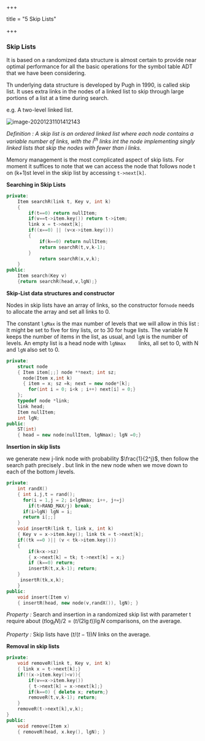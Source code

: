+++

title = "5 Skip Lists"

+++

### Skip Lists

It is based on a randomized data structure is almost certain to provide near optimal performance for all the basic operations for the symbol table ADT that we have been considering.

Th underlying data structure is developed by Pugh in 1990, is called skip list. It uses extra links in the nodes of a linked list to skip through large portions of a list at a time during search.

e.g. A two-level linked list.

![image-20201231101412143](/5_Skip_Lists.assets/image-20201231101412143.png)

*Definition :* *A skip list is an ordered linked list where each node contains a variable number of links, with the $i^{th}$ links int the node implementing singly linked lists that skip the nodes with fewer than $i$ links.*

Memory management is the most complicated aspect of skip lists. For moment it suffices to note that we can access the node that follows node t on (k+1)st level in the skip list by accessing `t->next[k]`.

**Searching in Skip Lists**

````c++
private:
	Item searchR(link t, Key v, int k)
    {
        if(t==0) return nullItem;
        if(v==t->item.key()) return t->item;
        link x = t->next[k];
        if((x==0) || (v<x->item.key()))
        {
            if(k==0) return nullItem;
            return searchR(t,v,k-1);
        }
        	return searchR(x,v,k);
    }
public:
	Item search(Key v)
    {return searchR(head,v,lgN);}
````

**Skip-List data structures and constructor**

Nodes in skip lists have an array of links, so the constructor for`node` needs to allocate the array and set all links to 0.

The constant `lgMax` is the max number of levels that we will allow in this list : It might be set to five for tiny lists, or to 30 for huge lists. The variable N keeps the number of items in the list, as usual, and `lgN` is the number of levels. An empty list is a head node with `lgNmax	` links, all set to 0, with N and `lgN` also set to 0.

````c++
private:
	struct node
    { Item item[;;] node **next; int sz;
      node(Item x,int k)
      { item = x; sz =k; next = new node*[k];
        for(int i = 0; i<k ; i++) next[i] = 0;}
    };
	typedef node *link;
	link head;
	Item nullItem;
	int lgN;
public:
	ST(int)
    { head = new node(nullItem, lgNmax); lgN =0;}
````

**Insertion in skip lists**

we generate new j-link node with probability $\frac{1}{2^j}$, then follow the search path precisely . but link in the new node when we move down to each of the bottom $j$ levels.

````c++
private:
	int randX()
    { int i,j,t = rand();
      for(i = 1,j = 2; i<lgNmax; i++, j+=j)
    	if(t>RAND_MAX/j) break;
      if(i>lgN) lgN = i;
      return i[;;]
    }
	void insertR(link t, link x, int k)
    { Key v = x->item.key(); link tk = t->next[k];
    if((tk ==0 )|| (v < tk->item.key()))
    {
        if(k<x->sz)
        { x->next[k] = tk; t->next[k] = x;}
        if (k==0) return;
        insertR(t,x,k-1); return;
    }
     insertR(tk,x,k);
    }
public:
	void insert(Item v)
    { insertR(head, new node(v,randX()), lgN); }
````

*Property :* Search and insertion in a randomized skip list with parameter t require about $(t \log_t N)/2 = (t/(2\lg t))\lg N$ comparisons, on the average.

*Property :* Skip lists have $(t/(t-1)) N$ links on the average.

**Removal in skip lists**

````c++
private:
	void removeR(link t, Key v, int k)
    { link x = t->next[k];}
    if(!(x->item.key()<v)){
        if(v==x->item.key())
        { t->next[k] = x->next[k];}
        if(k==0) { delete x; return;}
        removeR(t,v,k-1); return;
	}
	removeR(t->next[k],v,k);
}
public:
	void remove(Item x)
    { removeR(head, x.key(), lgN); }
````

